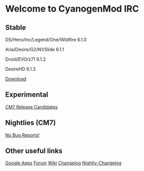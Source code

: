 Welcome to CyanogenMod IRC 
===========

Stable
------------------
DS/Hero/Inc/Legend/One/Wildfire 6.1.0

Aria/Desire/G2/N1/Slide 6.1.1

Droid/EVO/z71 6.1.2

DesireHD 6.1.3

[Download](http://mirror.teamdouche.net/?type=stable)

Experimental
------------------
[CM7 Release Candidates](http://goo.gl/SAcG)

Nightlies (CM7)
------------------
[No Bug Reports!](http://goo.gl/kKxxd)


Other useful links
------------------

[Google Apps](http://goo-inside.me/gapps/)
[Forum](http://goo.gl/WpNQ)
[Wiki](http://goo.gl/fUQ4)
[Changelog](http://goo.gl/vCoz)
[Nightly-Changelog](http://twitter.com/#!/cmsrc)



